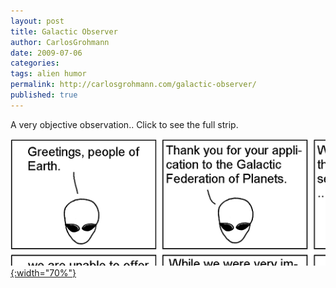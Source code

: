 ```yaml
---
layout: post
title: Galactic Observer
author: CarlosGrohmann
date: 2009-07-06
categories: 
tags: alien humor
permalink: http://carlosgrohmann.com/galactic-observer/
published: true
---
```


A very objective observation.. Click to see the full strip.  

[![](/img/objective_observer_cut.png){:width="70%"}](https://i1.wp.com/abstrusegoose.com/strips/objective_observer.png)
 
